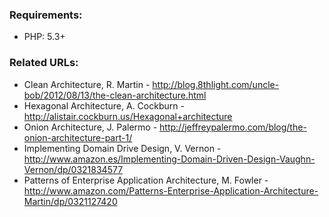 ### Requirements:
- PHP: 5.3+

### Related URLs:
- Clean Architecture, R. Martin - <http://blog.8thlight.com/uncle-bob/2012/08/13/the-clean-architecture.html>
- Hexagonal Architecture, A. Cockburn - <http://alistair.cockburn.us/Hexagonal+architecture>
- Onion Architecture, J. Palermo - <http://jeffreypalermo.com/blog/the-onion-architecture-part-1/>
- Implementing Domain Drive Design, V. Vernon - <http://www.amazon.es/Implementing-Domain-Driven-Design-Vaughn-Vernon/dp/0321834577>
- Patterns of Enterprise Application Architecture, M. Fowler - <http://www.amazon.com/Patterns-Enterprise-Application-Architecture-Martin/dp/0321127420>
